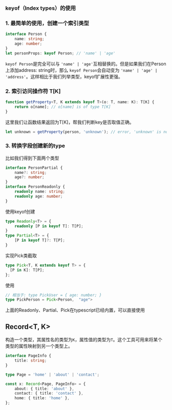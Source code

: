 ###  keyof（Index types）的使用 

### 1. **最简单的使用，创建一个索引类型**

```typescript
interface Person {
    name: string;
    age: number;
}
let personProps: keyof Person; // 'name' | 'age'
```

`keyof Person`是完全可以与 `'name' | 'age'`互相替换的。但是如果我们在Person上添加address: string时，那么 `keyof Person`会自动变为 `'name' | 'age' | 'address'`。这样相比于我们列举类型，keyof扩展性更强。

### 2.  **索引访问操作符** T[K]

```typescript
function getProperty<T, K extends keyof T>(o: T, name: K): T[K] {
    return o[name]; // o[name] is of type T[K]
}
```

这里我们让函数结果返回为T[K]，帮我们判断key是否取值正确。

```typescript
let unknown = getProperty(person, 'unknown'); // error, 'unknown' is not in 'name' | 'age'
```

### 3. **转换字段创建新的type**

比如我们得到下面两个类型

```typescript
interface PersonPartial {
    name?: string;
    age?: number;
}
interface PersonReadonly {
    readonly name: string;
    readonly age: number;
}
```

使用keyof创建

```typescript
type Readonly<T> = {
    readonly [P in keyof T]: T[P];
}
type Partial<T> = {
    [P in keyof T]?: T[P];
}
```

实现Pick类截取

```typescript
type Pick<T, K extends keyof T> = {
  [P in K]: T[P];
};
```

使用

```typescript
// 相当于: type PickUser = { age: number; }
type PickPerson = Pick<Person,  "age">
```

上面的Readonly、Partial、Pick在typescript已经内置，可以直接使用



## Record<T, K>

构造一个类型，其属性名的类型为`K`，属性值的类型为`T`。这个工具可用来将某个类型的属性映射到另一个类型上。

```typescript
interface PageInfo {
    title: string;
}

type Page = 'home' | 'about' | 'contact';

const x: Record<Page, PageInfo> = {
    about: { title: 'about' },
    contact: { title: 'contact' },
    home: { title: 'home' },
};
```

